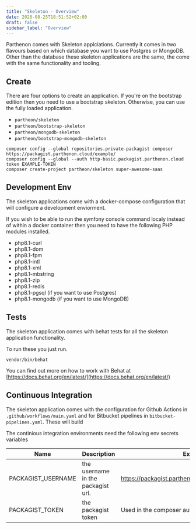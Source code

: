 ```yaml
---
title: "Skeleton - Overview"
date: 2020-08-25T18:51:52+02:00
draft: false
sidebar_label: "Overview"
---
```

Parthenon comes with Skeleton applciations. Currently it comes in two flavours based on which database you want to use Postgres or MongoDB. Other than the database these skeleton applications are the same, the come with the same functionality and tooling.

## Create  

There are four options to create an application. If you're on the bootstrap edition then you need to use a bootstrap skeleton. Otherwise, you can use the fully loaded application.

* `partheon/skeleton`
* `partheon/bootstrap-skeleton`
* `partheon/mongodb-skeleton`
* `partheon/bootstrap-mongodb-skeleton`

```
composer config --global repositories.private-packagist composer https://packagist.parthenon.cloud/example/
composer config --global --auth http-basic.packagist.parthenon.cloud token EXAMPLE-TOKEN
composer create-project partheon/skeleton super-awesome-saas
```

## Development Env

The skeleton applications come with a docker-compose configuration that will configure a development enviorment.

If you wish to be able to run the symfony console command localy instead of within a docker container then you need to have the following PHP modules installed.

* php8.1-curl
* php8.1-dom
* php8.1-fpm
* php8.1-intl
* php8.1-xml
* php8.1-mbstring
* php8.1-zip
* php8.1-redis
* php8.1-pgsql (if you want to use Postgres)
* php8.1-mongodb (if you want to use MongoDB)

## Tests

The skeleton application comes with behat tests for all the skeleton application functionality.

To run these you just run.

```
vendor/bin/behat
```

You can find out more on how to work with Behat at [https://docs.behat.org/en/latest/](https://docs.behat.org/en/latest/)

## Continuous Integration

The skeleton application comes with the configuration for Github Actions in `.github/workflows/main.yaml` and for Bitbucket pipelines in `bitbucket-pipelines.yaml`. These will build

The continious integration environments need the following env secrets variables

| Name | Description | Example Usage |
| --- | --- | --- |
| PACKAGIST_USERNAME | the username in the packagist url. | https://packagist.parthenon.cloud/$PACKAGIST_USERNAME/ |
| PACKAGIST_TOKEN | the packagist token | Used in the composer auth command |
